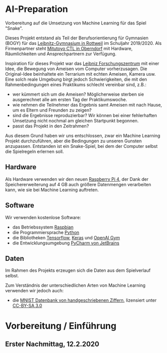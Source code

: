 # AI-Preparation
Vorbereitung auf die Umsetzung von Machine Learning für das Spiel "Snake".

Dieses Projekt entstand als Teil der Berufsorientierung für Gymnasien (BOGY) für das [Leibnitz-Gymnasium in Rottweil](https://lg.rw.schule-bw.de/home/?page_id=11268) im Schuljahr 2019/2020. Als Firmenpartner steht [Mitutoyo CTL in Oberndorf](http://www.mitutoyo-ctl.de/de/karriere/ausbildungundstudium) mit Hardware, Räumlichkeiten und Ansprechpartnern zur Verfügung.

Inspiration für dieses Projekt war das [Leibniz Forschungszentrum](https://lg.rw.schule-bw.de/home/?cat=120) mit einer Idee, die Bewegung von Ameisen vom Computer vorherzusagen. Die Original-Idee beinhaltete ein Terrarium mit echten Ameisen, Kamera usw. Eine solch reale Umgebung birgt jedoch Schwierigkeiten, die mit den Rahmenbedingungen eines Praktikums schlecht vereinbar sind, z.B.:

* wer kümmert sich um die Ameisen? Möglicherweise sterben sie ausgerechnet alle am ersten Tag der Praktikumswoche.
* wie nehmen die Teilnehmer das Ergebnis samt Ameisen mit nach Hause, um es Eltern und Freunden zu zeigen?
* sind die Ergebnisse reproduzierbar? Wir können bei einer fehlerhaften Umsetzung nicht nochmal am gleichen Startpunkt begonnen.
* passt das Projekt in den Zeitrahmen?

Aus diesem Grund haben wir uns entschlossen, zwar ein Machine Learning Projekt durchzuführen, aber die Bedingungen zu unseren Gunsten anzupassen. Entstanden ist ein Snake-Spiel, bei dem der Computer selbst die Spielregeln erlernen soll.

## Hardware

Als Hardware verwenden wir den neuen [Raspberry Pi 4](https://www.raspberrypi.org/), der Dank der Speichererweiterung auf 4 GB auch größere Datenmengen verarbeiten kann, wie sie bei Machine Learning auftreten.

## Software

Wir verwenden kostenlose Software: 

* das Betriebssystem [Raspbian](https://www.raspberrypi.org/downloads/raspbian/)
* die Programmiersprache [Python](https://www.python.org/)
* die Bibliotheken [Tensorflow](https://www.tensorflow.org/), [Keras](https://keras.io/) und [OpenAI Gym](https://gym.openai.com/)
* die Entwicklungsumgebung [PyCharm von JetBrains](https://www.jetbrains.com/de-de/pycharm/)

## Daten

Im Rahmen des Projekts erzeugen sich die Daten aus dem Spielverlauf selbst.

Zum Verständnis der unterschiedlichen Arten von Machine Learning verwenden wir jedoch auch:

* die [MNIST Datenbank von handgeschriebenen Ziffern](http://www.pymvpa.org/datadb/mnist.html), lizensiert unter [CC-BY-SA 3.0](https://creativecommons.org/licenses/by-sa/3.0/)


# Vorbereitung / Einführung

## Erster Nachmittag, 12.2.2020

